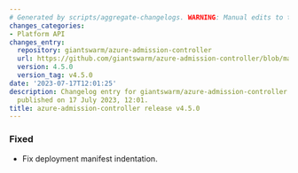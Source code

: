 ```yaml
---
# Generated by scripts/aggregate-changelogs. WARNING: Manual edits to this files will be overwritten.
changes_categories:
- Platform API
changes_entry:
  repository: giantswarm/azure-admission-controller
  url: https://github.com/giantswarm/azure-admission-controller/blob/master/CHANGELOG.md#450---2023-07-17
  version: 4.5.0
  version_tag: v4.5.0
date: '2023-07-17T12:01:25'
description: Changelog entry for giantswarm/azure-admission-controller version 4.5.0,
  published on 17 July 2023, 12:01.
title: azure-admission-controller release v4.5.0
---
```


### Fixed
- Fix deployment manifest indentation.
